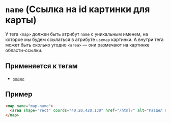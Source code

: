 # `name` (Ссылка на id картинки для карты)

У тега `<map>` должен быть атрибут `name` с уникальным именем, на которое мы будем ссылаться в атрибуте `usemap` картинки. А внутри тега может быть сколько угодно `<area>` — они размечают на картинке области-ссылки.

## Применяется к тегам

- [`<map>`](<../TAGS MEDIA/map (КОНТЕЙНЕР ДЛЯ AREA).md>)

## Пример

```html
<map name="map-name">
  <area shape="rect" coords="40,20,420,130" href="/html/" alt="Раздел HTML" />
</map>
```
